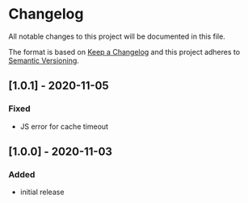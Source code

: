 # Changelog

All notable changes to this project will be documented in this file.

The format is based on [Keep a Changelog](http://keepachangelog.com/) and this project adheres to [Semantic Versioning](http://semver.org/).

## [1.0.1] - 2020-11-05
### Fixed
- JS error for cache timeout

## [1.0.0] - 2020-11-03
### Added
- initial release
